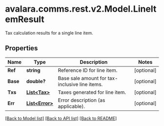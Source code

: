 # avalara.comms.rest.v2.Model.LineItemResult
Tax calculation results for a single line item.
## Properties

Name | Type | Description | Notes
------------ | ------------- | ------------- | -------------
**Ref** | **string** | Reference ID for line item. | [optional] 
**Base** | **double?** | Base sale amount for tax-inclusive line items. | [optional] 
**Txs** | [**List&lt;Tax&gt;**](Tax.md) | Taxes generated for line item. | [optional] 
**Err** | [**List&lt;Error&gt;**](Error.md) | Error description (as applicable). | [optional] 

[[Back to Model list]](../README.md#documentation-for-models) [[Back to API list]](../README.md#documentation-for-api-endpoints) [[Back to README]](../README.md)

